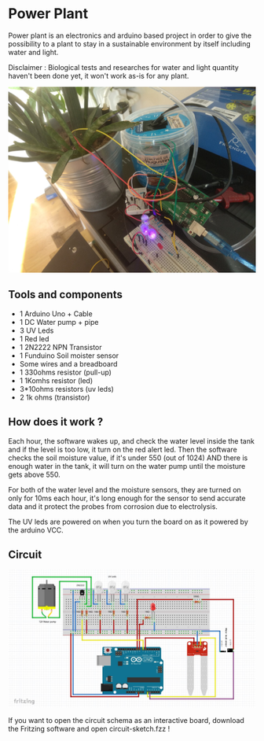 # Power Plant

Power plant is an electronics and arduino based project in order to give the possibility to a plant to stay in a sustainable environment by itself including water and light.

Disclaimer : Biological tests and researches for water and light quantity haven't been done yet, it won't work as-is for any plant.

![Example photo](example.jpg)

## Tools and components

- 1 Arduino Uno + Cable
- 1 DC Water pump + pipe
- 3 UV Leds
- 1 Red led
- 1 2N2222 NPN Transistor
- 1 Funduino Soil moister sensor
- Some wires and a breadboard
- 1 330ohms resistor (pull-up)
- 1 1Komhs resistor (led)
- 3*10ohms resistors (uv leds)
- 2 1k ohms (transistor)

## How does it work ?

Each hour, the software wakes up, and check the water level inside the tank and if the level is too low, it turn on the red alert led.
Then the software checks the soil moisture value, if it's under 550 (out of 1024) AND there is enough water in the tank, it will turn on the water pump until the moisture gets above 550.

For both of the water level and  the moisture sensors, they are turned on only for 10ms each hour, it's long enough for the sensor to send accurate data and it protect the probes from corrosion due to electrolysis.

The UV leds are powered on when you turn the board on as it powered by the arduino VCC.

## Circuit

![Circuit](circuit-sketch.jpg)

If you want to open the circuit schema as an interactive board, download the Fritzing software and open circuit-sketch.fzz !
